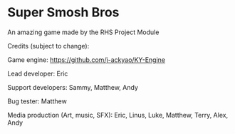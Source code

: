 # Super Smosh Bros

An amazing game made by the RHS Project Module

Credits (subject to change):

Game engine: https://github.com/j-ackyao/KY-Engine

Lead developer: Eric

Support developers: Sammy, Matthew, Andy

Bug tester: Matthew

Media production (Art, music, SFX): Eric, Linus, Luke, Matthew, Terry, Alex, Andy
